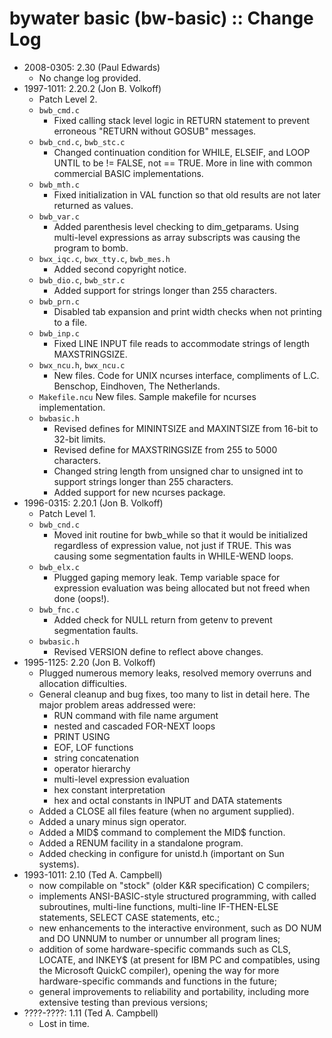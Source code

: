 # bywater basic (bw-basic) :: Change Log

* 2008-0305: 2.30 (Paul Edwards)
	+ No change log provided. 
* 1997-1011: 2.20.2 (Jon B. Volkoff)
	+ Patch Level 2.
	+ `bwb_cmd.c`
   		- Fixed calling stack level logic in RETURN statement to prevent erroneous "RETURN without GOSUB" messages.
	+ `bwb_cnd.c`, `bwb_stc.c`
		- Changed continuation condition for WHILE, ELSEIF, and LOOP UNTIL to be != FALSE, not == TRUE. More in line with common commercial BASIC implementations.
	+ `bwb_mth.c`
		- Fixed initialization in VAL function so that old results are not later returned as values.
	+ `bwb_var.c`
		- Added parenthesis level checking to dim_getparams. Using multi-level expressions as array subscripts was causing the program to bomb.
	+ `bwx_iqc.c`, `bwx_tty.c`, `bwb_mes.h`
		- Added second copyright notice.
	+ `bwb_dio.c`, `bwb_str.c`
		- Added support for strings longer than 255 characters.
	+ `bwb_prn.c`
		- Disabled tab expansion and print width checks when not printing to a file.
	+ `bwb_inp.c`
		- Fixed LINE INPUT file reads to accommodate strings of length MAXSTRINGSIZE.
	+ `bwx_ncu.h`, `bwx_ncu.c`
		- New files.  Code for UNIX ncurses interface, compliments of L.C. Benschop, Eindhoven, The Netherlands.
	+ `Makefile.ncu`
		New files.  Sample makefile for ncurses implementation.
	+ `bwbasic.h`
		- Revised defines for MININTSIZE and MAXINTSIZE from 16-bit to 32-bit limits.
		- Revised define for MAXSTRINGSIZE from 255 to 5000 characters.
   		- Changed string length from unsigned char to unsigned int to support strings longer than 255 characters.
		- Added support for new ncurses package.
* 1996-0315: 2.20.1 (Jon B. Volkoff)
	+ Patch Level 1.
	+ `bwb_cnd.c`
		- Moved init routine for bwb_while so that it would be initialized regardless of expression value, not just if TRUE.  This was causing some segmentation faults in WHILE-WEND loops.
	+ `bwb_elx.c`
		- Plugged gaping memory leak.  Temp variable space for expression evaluation was being allocated but not freed when done (oops!).
	+ `bwb_fnc.c`
		- Added check for NULL return from getenv to prevent segmentation faults.
	+ `bwbasic.h`
		- Revised VERSION define to reflect above changes.
* 1995-1125: 2.20 (Jon B. Volkoff)
	+ Plugged numerous memory leaks, resolved memory overruns and allocation difficulties.
	+ General cleanup and bug fixes, too many to list in detail here. The major problem areas addressed were:
		- RUN command with file name argument
		- nested and cascaded FOR-NEXT loops
		- PRINT USING
		- EOF, LOF functions
		- string concatenation
		- operator hierarchy
		- multi-level expression evaluation
		- hex constant interpretation
		- hex and octal constants in INPUT and DATA statements
	+ Added a CLOSE all files feature (when no argument supplied).
	+ Added a unary minus sign operator.
	+ Added a MID$ command to complement the MID$ function.
	+ Added a RENUM facility in a standalone program.
	+ Added checking in configure for unistd.h (important on Sun systems).
* 1993-1011: 2.10 (Ted A. Campbell)
	+ now compilable on "stock" (older K&R specification) C compilers;
	+ implements ANSI-BASIC-style structured programming, with called subroutines, multi-line functions, multi-line IF-THEN-ELSE statements, SELECT CASE statements, etc.;
	+ new enhancements to the interactive environment, such as DO NUM and DO UNNUM to number or unnumber all program lines;
	+ addition of some hardware-specific commands such as CLS, LOCATE, and INKEY$ (at present for IBM PC and compatibles, using the Microsoft QuickC compiler), opening the way for more hardware-specific commands and functions in the future;
	+ general improvements to reliability and portability, including more extensive testing than previous versions;
* ????-????: 1.11 (Ted A. Campbell)
	+ Lost in time. 
